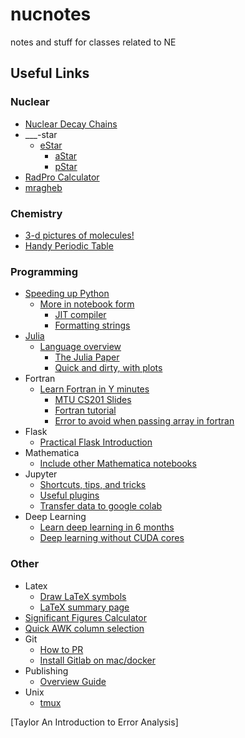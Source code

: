# nucnotes

notes and stuff for classes related to NE

## Useful Links

### Nuclear

- [Nuclear Decay Chains](http://nucleardata.nuclear.lu.se/toi/)
- ___-star
  - [eStar](http://physics.nist.gov/PhysRefData/Star/Text/ESTAR.html)
    - [aStar](http://physics.nist.gov/PhysRefData/Star/Text/ASTAR.html)
    - [pStar](http://physics.nist.gov/PhysRefData/Star/Text/PSTAR.html)
- [RadPro Calculator](http://www.radprocalculator.com/Gamma.aspx)
- [mragheb](http://mragheb.com/NPRE%20402%20ME%20405%20Nuclear%20Power%20Engineering/index.htm)

### Chemistry

- [3-d pictures of molecules!](http://molview.org/?cid=82219)
- [Handy Periodic Table](http://www.periodictable.com)

### Programming

- [Speeding up Python](https://www.ibm.com/developerworks/community/blogs/jfp/entry/Python_Meets_Julia_Micro_Performance?lang=en)
  - [More in notebook form](https://github.com/kbarbary/website/tree/master/posts)
    - [JIT compiler](http://numba.pydata.org)
    - [Formatting strings](https://pyformat.info/)
- [Julia](http://julialang.org)
  - [Language overview](https://learnxinyminutes.com/docs/julia/)
    - [The Julia Paper](https://arxiv.org/pdf/1411.1607.pdf)
    - [Quick and dirty, with plots](http://lectures.quantecon.org/jl/getting_started.html)
- Fortran
  - [Learn Fortran in Y minutes](https://learnxinyminutes.com/docs/fortran95/)
    - [MTU CS201 Slides](https://www.cs.mtu.edu/~shene/COURSES/cs201/NOTES/fortran.html)
    - [Fortran tutorial](http://www.fortrantutorial.com/subroutines-functions/index.php)
    - [Error to avoid when passing array in fortran](http://www.eng-tips.com/viewthread.cfm?qid=170599)
- Flask
  - [Practical Flask Introduction](https://pythonprogramming.net/practical-flask-introduction/)
- Mathematica
  - [Include other Mathematica notebooks](https://www.researchgate.net/post/Importing_and_running_nb_file_inside_another_in_mathematica2)
- Jupyter
  - [Shortcuts, tips, and tricks](https://www.dataquest.io/blog/jupyter-notebook-tips-tricks-shortcuts/)
  - [Useful plugins](http://blog.juliusschulz.de/blog/ultimate-ipython-notebook)
  - [Transfer data to google colab](https://www.kdnuggets.com/2018/02/google-colab-free-gpu-tutorial-tensorflow-keras-pytorch.html/2)
- Deep Learning
  - [Learn deep learning in 6 months](https://towardsdatascience.com/how-to-learn-deep-learning-in-6-months-e45e40ef7d48)
  - [Deep learning without CUDA cores](https://informatics.sydney.edu.au/blogs/amdgpu/)

### Other

- Latex
  - [Draw LaTeX symbols](http://detexify.kirelabs.org/classify.html)
  - [LaTeX summary page](https://faculty.math.illinois.edu/~hildebr/tex/)
- [Significant Figures Calculator](https://www.omnicalculator.com/math/sig-fig)
- [Quick AWK column selection](http://thomas-cokelaer.info/blog/2011/05/awk-the-substr-command-to-select-a-substring/)
- Git
  - [How to PR](http://kbroman.org/github_tutorial/pages/fork.html)
  - [Install Gitlab on mac/docker](http://digitalsolutionsblog.com/how-to-install-gitlab-on-mac/)
- Publishing
  - [Overview Guide](https://www.publishingcampus.elsevier.com/)
- Unix
  - [tmux](https://hackernoon.com/a-gentle-introduction-to-tmux-8d784c404340)

[Taylor An Introduction to Error Analysis]